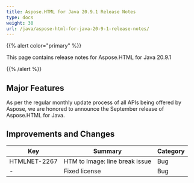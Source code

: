```yaml
---
title: Aspose.HTML for Java 20.9.1 Release Notes
type: docs
weight: 30
url: /java/aspose-html-for-java-20-9-1-release-notes/
---
```


{{% alert color="primary" %}}

This page contains release notes for Aspose.HTML for Java 20.9.1

{{% /alert %}}
## **Major Features** ##
As per the regular monthly update process of all APIs being offered by Aspose, we are honored to announce the September release of Aspose.HTML for Java.

## **Improvements and Changes** ##
|Key|Summary|Category|
|---|---|---|
|HTMLNET-2267| HTM to Image: line break issue|Bug|
|-|Fixed license |Bug|
